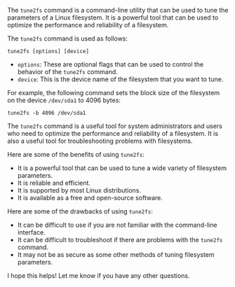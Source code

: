 The `tune2fs` command is a command-line utility that can be used to tune the parameters of a Linux filesystem. It is a powerful tool that can be used to optimize the performance and reliability of a filesystem.

The `tune2fs` command is used as follows:

```
tune2fs [options] [device]
```

* `options`: These are optional flags that can be used to control the behavior of the `tune2fs` command.
* `device`: This is the device name of the filesystem that you want to tune.

For example, the following command sets the block size of the filesystem on the device `/dev/sda1` to 4096 bytes:

```
tune2fs -b 4096 /dev/sda1
```

The `tune2fs` command is a useful tool for system administrators and users who need to optimize the performance and reliability of a filesystem. It is also a useful tool for troubleshooting problems with filesystems.

Here are some of the benefits of using `tune2fs`:

* It is a powerful tool that can be used to tune a wide variety of filesystem parameters.
* It is reliable and efficient.
* It is supported by most Linux distributions.
* It is available as a free and open-source software.

Here are some of the drawbacks of using `tune2fs`:

* It can be difficult to use if you are not familiar with the command-line interface.
* It can be difficult to troubleshoot if there are problems with the `tune2fs` command.
* It may not be as secure as some other methods of tuning filesystem parameters.

I hope this helps! Let me know if you have any other questions.
